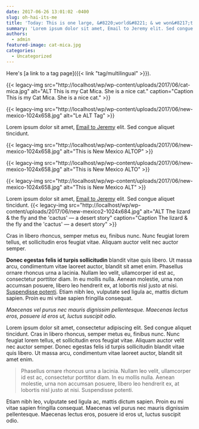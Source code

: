 ```yaml
---
date: 2017-06-26 13:01:02 -0400
slug: oh-hai-its-me
title: 'Today: This is one large, &#8220;world&#8221; & we won&#8217;t say it&#8217;s &#8216;flat&#8217;!'
summary: 'Lorem ipsum dolor sit amet, Email to Jeremy elit. Sed congue aliquet tincidunt. Lorem ipsum dolor sit amet, Email to Jeremy'
authors:
  - admin
featured-image: cat-mica.jpg
categories:
  - Uncategorized
---
```


Here's [a link to a tag page]({{< link "tag/multilingual" >}}).

{{< legacy-img src="http://localhost/wp/wp-content/uploads/2017/06/cat-mica.jpg" alt="ALT This is my Cat Mica. She is a nice cat." caption="Caption This is my Cat Mica. She is a nice cat." >}}

{{< legacy-img src="http://localhost/wp/wp-content/uploads/2017/06/new-mexico-1024x658.jpg" alt="Le ALT Tag" >}}

Lorem ipsum dolor sit amet, [Email to Jeremy](mailto:jeremy.zilar@gsa.gov) elit. Sed congue aliquet tincidunt.

{{< legacy-img src="http://localhost/wp/wp-content/uploads/2017/06/new-mexico-1024x658.jpg" alt="This is New Mexico ALTOP" >}}

{{< legacy-img src="http://localhost/wp/wp-content/uploads/2017/06/new-mexico-1024x658.jpg" alt="This is New Mexico ALTO" >}}

{{< legacy-img src="http://localhost/wp/wp-content/uploads/2017/06/new-mexico-1024x658.jpg" alt="This is New Mexico ALT" >}}

Lorem ipsum dolor sit amet, [Email to Jeremy](mailto:jeremy.zilar@gsa.gov) elit. Sed congue aliquet tincidunt. {{< legacy-img src="http://localhost/wp/wp-content/uploads/2017/06/new-mexico2-1024x684.jpg" alt="ALT The lizard & the fly and the 'cactus' — a desert story" caption="Caption The lizard & the fly and the 'cactus' — a desert story" >}}

Cras in libero rhoncus, semper metus eu, finibus nunc. Nunc feugiat lorem tellus, et sollicitudin eros feugiat vitae. Aliquam auctor velit nec auctor semper.

**Donec egestas felis id turpis sollicitudin** blandit vitae quis libero. Ut massa arcu, condimentum vitae laoreet auctor, blandit sit amet enim. Phasellus ornare rhoncus urna a lacinia. Nullam leo velit, ullamcorper id est ac, consectetur porttitor diam. In eu mollis nulla. Aenean molestie, urna non accumsan posuere, libero leo hendrerit ex, at lobortis nisl justo at nisi. [Suspendisse potenti](#). Etiam nibh leo, vulputate sed ligula ac, mattis dictum sapien. Proin eu mi vitae sapien fringilla consequat.

_Maecenas vel purus nec mauris dignissim pellentesque. Maecenas lectus eros, posuere id eros ut, luctus suscipit odio._

Lorem ipsum dolor sit amet, consectetur adipiscing elit. Sed congue aliquet tincidunt. Cras in libero rhoncus, semper metus eu, finibus nunc. Nunc feugiat lorem tellus, et sollicitudin eros feugiat vitae. Aliquam auctor velit nec auctor semper. Donec egestas felis id turpis sollicitudin blandit vitae quis libero. Ut massa arcu, condimentum vitae laoreet auctor, blandit sit amet enim.

> Phasellus ornare rhoncus urna a lacinia. Nullam leo velit, ullamcorper id est ac, consectetur porttitor diam. In eu mollis nulla. Aenean molestie, urna non accumsan posuere, libero leo hendrerit ex, at lobortis nisl justo at nisi. Suspendisse potenti.

Etiam nibh leo, vulputate sed ligula ac, mattis dictum sapien. Proin eu mi vitae sapien fringilla consequat. Maecenas vel purus nec mauris dignissim pellentesque. Maecenas lectus eros, posuere id eros ut, luctus suscipit odio.
